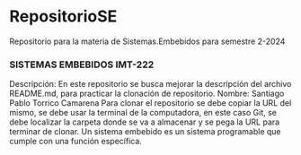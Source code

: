 # RepositorioSE
Repositorio para la materia de Sistemas.Embebidos para semestre 2-2024
### SISTEMAS EMBEBIDOS IMT-222
Descripción: En este repositorio se busca mejorar la descripción del archivo README.md, para practicar la clonación de repositorio.
Nombre: Santiago Pablo Torrico Camarena
Para clonar el repositorio se debe copiar la URL del mismo, se debe usar la terminal de la computadora, en este caso Git, se debe localizar la carpeta donde se va a almacenar y se pega la URL para terminar de clonar.
Un sistema embebido es un sistema programable que cumple con una función específica.    